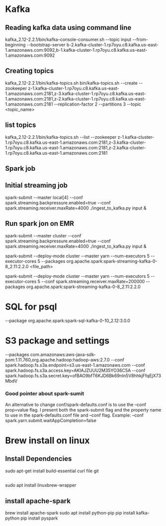 # Kafka
## Reading kafka data using command line
kafka_2.12-2.2.1/bin/kafka-console-consumer.sh --topic input --from-beginning --bootstrap-server b-2.kafka-cluster-1.rp7oyu.c8.kafka.us-east-1.amazonaws.com:9092,b-1.kafka-cluster-1.rp7oyu.c8.kafka.us-east-1.amazonaws.com:9092

## Creating topics
kafka_2.12-2.2.1/bin/kafka-topics.sh bin/kafka-topics.sh --create --zookeeper z-1.kafka-cluster-1.rp7oyu.c8.kafka.us-east-1.amazonaws.com:2181,z-3.kafka-cluster-1.rp7oyu.c8.kafka.us-east-1.amazonaws.com:2181,z-2.kafka-cluster-1.rp7oyu.c8.kafka.us-east-1.amazonaws.com:2181 --replication-factor 2 --partitions 3 --topic <topic_name>

## list topics
kafka_2.12-2.2.1/bin/kafka-topics.sh --list --zookeeper z-1.kafka-cluster-1.rp7oyu.c8.kafka.us-east-1.amazonaws.com:2181,z-3.kafka-cluster-1.rp7oyu.c8.kafka.us-east-1.amazonaws.com:2181,z-2.kafka-cluster-1.rp7oyu.c8.kafka.us-east-1.amazonaws.com:2181


## Spark job
## Initial streaming job
spark-submit --master local[4] --conf spark.streaming.backpressure.enabled=true --conf spark.streaming.receiver.maxRate=4000 ./ingest_to_kafka.py input &

## Run spark jon on EMR
spark-submit --master cluster --conf spark.streaming.backpressure.enabled=true --conf spark.streaming.receiver.maxRate=4000  ./ingest_to_kafka.py input &

spark-submit --deploy-mode cluster --master yarn --num-executors 5 --executor-cores 5 --packages org.apache.spark:spark-streaming-kafka-0-8_2.11:2.2.0  <file_path>

spark-submit --deploy-mode cluster --master yarn --num-executors 5 --executor-cores 5 --conf spark.streaming.receiver.maxRate=200000 --packages org.apache.spark:spark-streaming-kafka-0-8_2.11:2.2.0

# SQL for psql
--package org.apache.spark:spark-sql-kafka-0-10_2.12:3.0.0

# S3 package and settings
--packages com.amazonaws:aws-java-sdk-pom:1.11.760,org.apache.hadoop:hadoop-aws:2.7.0 --conf spark.hadoop.fs.s3a.endpoint=s3.us-east-1.amazonaws.com --conf spark.hadoop.fs.s3a.access.key=AKIAJZUUU2M35YO36C5A --conf spark.hadoop.fs.s3a.secret.key=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


### Good pointer about spark-sumit
An alternative to change conf/spark-defaults.conf is to use the –conf prop=value flag. I present both the spark-submit flag and the property name to use in the spark-defaults.conf file and –conf flag.
Example:
–conf spark.yarn.submit.waitAppCompletion=false


# Brew install on linux
## Install Dependencies
sudo apt-get install build-essential curl file git
##
sudo apt install linuxbrew-wrapper

## install apache-spark
brew install apache-spark
sudo apt install python-pip
pip install kafka-python
pip install pyspark
